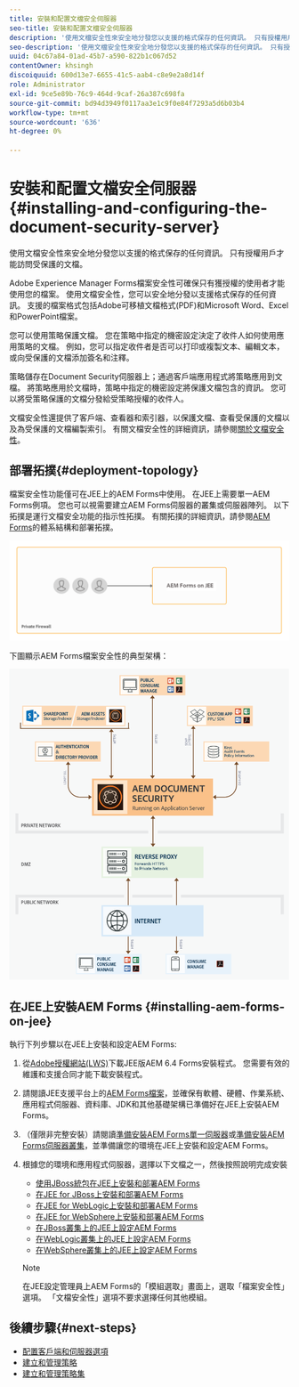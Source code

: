 ```yaml
---
title: 安裝和配置文檔安全伺服器
seo-title: 安裝和配置文檔安全伺服器
description: '使用文檔安全性來安全地分發您以支援的格式保存的任何資訊。 只有授權用戶才能訪問受保護的文檔。 '
seo-description: '使用文檔安全性來安全地分發您以支援的格式保存的任何資訊。 只有授權用戶才能訪問受保護的文檔。 '
uuid: 04c67a84-01ad-45b7-a590-822b1c067d52
contentOwner: khsingh
discoiquuid: 600d13e7-6655-41c5-aab4-c8e9e2a8d14f
role: Administrator
exl-id: 9ce5e89b-76c9-464d-9caf-26a387c698fa
source-git-commit: bd94d3949f0117aa3e1c9f0e84f7293a5d6b03b4
workflow-type: tm+mt
source-wordcount: '636'
ht-degree: 0%

---
```


# 安裝和配置文檔安全伺服器{#installing-and-configuring-the-document-security-server}

使用文檔安全性來安全地分發您以支援的格式保存的任何資訊。 只有授權用戶才能訪問受保護的文檔。

Adobe Experience Manager Forms檔案安全性可確保只有獲授權的使用者才能使用您的檔案。 使用文檔安全性，您可以安全地分發以支援格式保存的任何資訊。 支援的檔案格式包括Adobe可移植文檔格式(PDF)和Microsoft Word、Excel和PowerPoint檔案。

您可以使用策略保護文檔。 您在策略中指定的機密設定決定了收件人如何使用應用策略的文檔。 例如，您可以指定收件者是否可以打印或複製文本、編輯文本，或向受保護的文檔添加簽名和注釋。

策略儲存在Document Security伺服器上；通過客戶端應用程式將策略應用到文檔。 將策略應用於文檔時，策略中指定的機密設定將保護文檔包含的資訊。 您可以將受策略保護的文檔分發給受策略授權的收件人。

文檔安全性還提供了客戶端、查看器和索引器，以保護文檔、查看受保護的文檔以及為受保護的文檔編製索引。 有關文檔安全性的詳細資訊，請參閱[關於文檔安全性](/help/forms/using/admin-help/document-security.md)。

## 部署拓撲{#deployment-topology}

檔案安全性功能僅可在JEE上的AEM Forms中使用。 在JEE上需要單一AEM Forms例項。 您也可以視需要建立AEM Forms伺服器的叢集或伺服器陣列。 以下拓撲是運行文檔安全功能的指示性拓撲。 有關拓撲的詳細資訊，請參閱[AEM Forms](aem-forms-architecture-deployment.md)的體系結構和部署拓撲。

<!--fix above link-->

![](do-not-localize/document-security-server_topology.png)

下圖顯示AEM Forms檔案安全性的典型架構：

![](do-not-localize/document-security-typical-environment.png)

## 在JEE上安裝AEM Forms {#installing-aem-forms-on-jee}

執行下列步驟以在JEE上安裝和設定AEM Forms:

1. 從[Adobe授權網站(LWS)](https://licensing.adobe.com/)下載JEE版AEM 6.4 Forms安裝程式。 您需要有效的維護和支援合同才能下載安裝程式。
1. 請閱讀JEE支援平台上的[AEM Forms檔案](/help/forms/using/aem-forms-jee-supported-platforms.md)，並確保有軟體、硬體、作業系統、應用程式伺服器、資料庫、JDK和其他基礎架構已準備好在JEE上安裝AEM Forms。
1. （僅限非完整安裝）請閱讀[準備安裝AEM Forms單一伺服器](https://www.adobe.com/go/learn_aemforms_prepareInstallsingle_64)或[準備安裝AEM Forms伺服器叢集](https://www.adobe.com/go/learn_aemforms_prepareInstallcluster_64)，並準備讓您的環境在JEE上安裝和設定AEM Forms。
1. 根據您的環境和應用程式伺服器，選擇以下文檔之一，然後按照說明完成安裝

   * [使用JBoss統包在JEE上安裝和部署AEM Forms](https://www.adobe.com/go/learn_aemforms_installTurnkey_64)
   * [在JEE for JBoss上安裝和部署AEM Forms](https://www.adobe.com/go/learn_aemforms_installJBoss_64)
   * [在JEE for WebLogic上安裝和部署AEM Forms](https://www.adobe.com/go/learn_aemforms_installWebLogic_64)
   * [在JEE for WebSphere上安裝和部署AEM Forms](https://www.adobe.com/go/learn_aemforms_installWebSphere_64)
   * [在JBoss叢集上的JEE上設定AEM Forms](https://www.adobe.com/go/learn_aemforms_clusterJBoss_64)
   * [在WebLogic叢集上的JEE上設定AEM Forms](https://www.adobe.com/go/learn_aemforms_clusterWebLogic_64)
   * [在WebSphere叢集上的JEE上設定AEM Forms](https://www.adobe.com/go/learn_aemforms_clusterWebSphere_64)

   >[!NOTE]
   >
   >在JEE設定管理員上AEM Forms的「模組選取」畫面上，選取「檔案安全性」選項。 「文檔安全性」選項不要求選擇任何其他模組。

## 後續步驟{#next-steps}

* [配置客戶端和伺服器選項](/help/forms/using/admin-help/configuring-client-server-options.md)
* [建立和管理策略](/help/forms/using/admin-help/creating-policies.md)
* [建立和管理策略集](/help/forms/using/admin-help/creating-policy-sets.md)
